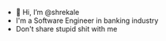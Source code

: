 - 👋 Hi, I’m @shrekale
- I'm a Software Engineer in banking industry
- Don't share stupid shit with me
